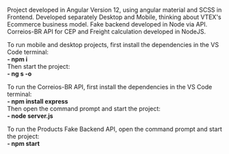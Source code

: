 Project developed in Angular Version 12, using angular material and SCSS in Frontend.
Developed separately Desktop and Mobile, thinking about VTEX's Ecommerce business model.
Fake backend developed in Node via API.
Correios-BR API for CEP and Freight calculation developed in NodeJS.

To run mobile and desktop projects, first install the dependencies in the VS Code terminal:<br>
<strong>- npm i</strong><br>
Then start the project:<br>
<strong>- ng s -o</strong><br>

To run the Correios-BR API, first install the dependencies in the VS Code terminal:<br>
<strong>- npm install express</strong><br>
Then open the command prompt and start the project:<br>
<strong>- node server.js</strong><br>


To run the Products Fake Backend API, open the command prompt and start the project:<br>
<strong>- npm start</strong><br>
